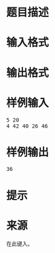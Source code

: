 

# 题目描述



# 输入格式



# 输出格式



# 样例输入


<pre>5 20
4 42 40 26 46
</pre>

# 样例输出


<pre>36
</pre>

# 提示



# 来源


<p>
在此键入。
</p>
